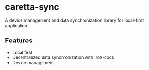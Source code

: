 # caretta-sync

A device management and data synchronization library for local-first application.

## Features
- Local first
- Decentralized data synchronization with iroh-docs
- Device management